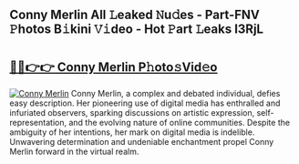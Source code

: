 ## Conny Merlin All 𝙻eaked 𝙽u𝚍es - Part-FNV 𝙿hotos B𝚒kini 𝚅𝚒deo - Hot 𝙿art 𝙻eaks I3RjL

# <h2><a href="http://ld6gjzc.urlbe.top/?page=Conny+Merlin">🔗🔗👉👉 Conny Merlin P𝚑oto𝚜Vid𝚎o</a></h2>

[![Conny Merlin](https://i.imgur.com/eBuTRDB.gif)](http://ld6gjzc.urlbe.top/?page=Conny+Merlin)
Conny Merlin, a complex and debated individual, defies easy description. Her pioneering use of digital media has enthralled and infuriated observers, sparking discussions on artistic expression, self-representation, and the evolving nature of online communities. Despite the ambiguity of her intentions, her mark on digital media is indelible. Unwavering determination and undeniable enchantment propel Conny Merlin forward in the virtual realm.
